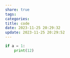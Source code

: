 ```yaml
---
share: true
tags: 
categories: 
title: code
date: 2023-11-25 20:29:32
update: 2023-11-25 20:29:52
---
```



```python
if a = 1:
	print(12)
```
